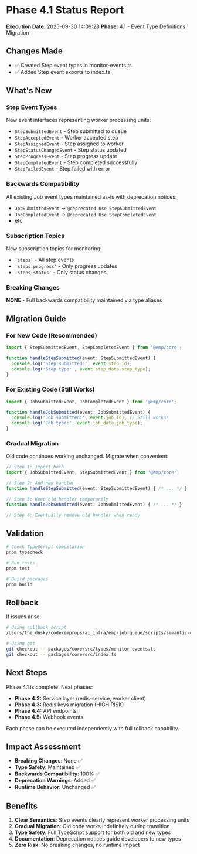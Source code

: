 # Phase 4.1 Status Report

**Execution Date:** 2025-09-30 14:09:28
**Phase:** 4.1 - Event Type Definitions Migration

## Changes Made

- ✅ Created Step event types in monitor-events.ts
- ✅ Added Step event exports to index.ts


## What's New

### Step Event Types
New event interfaces representing worker processing units:
- `StepSubmittedEvent` - Step submitted to queue
- `StepAcceptedEvent` - Worker accepted step
- `StepAssignedEvent` - Step assigned to worker
- `StepStatusChangedEvent` - Step status updated
- `StepProgressEvent` - Step progress update
- `StepCompletedEvent` - Step completed successfully
- `StepFailedEvent` - Step failed with error

### Backwards Compatibility
All existing Job event types maintained as-is with deprecation notices:
- `JobSubmittedEvent` → `@deprecated Use StepSubmittedEvent`
- `JobCompletedEvent` → `@deprecated Use StepCompletedEvent`
- etc.

### Subscription Topics
New subscription topics for monitoring:
- `'steps'` - All step events
- `'steps:progress'` - Only progress updates
- `'steps:status'` - Only status changes

### Breaking Changes
**NONE** - Full backwards compatibility maintained via type aliases

## Migration Guide

### For New Code (Recommended)
```typescript
import { StepSubmittedEvent, StepCompletedEvent } from '@emp/core';

function handleStepSubmitted(event: StepSubmittedEvent) {
  console.log('Step submitted:', event.step_id);
  console.log('Step type:', event.step_data.step_type);
}
```

### For Existing Code (Still Works)
```typescript
import { JobSubmittedEvent, JobCompletedEvent } from '@emp/core';

function handleJobSubmitted(event: JobSubmittedEvent) {
  console.log('Job submitted:', event.job_id); // Still works!
  console.log('Job type:', event.job_data.job_type);
}
```

### Gradual Migration
Old code continues working unchanged. Migrate when convenient:
```typescript
// Step 1: Import both
import { JobSubmittedEvent, StepSubmittedEvent } from '@emp/core';

// Step 2: Add new handler
function handleStepSubmitted(event: StepSubmittedEvent) { /* ... */ }

// Step 3: Keep old handler temporarily
function handleJobSubmitted(event: JobSubmittedEvent) { /* ... */ }

// Step 4: Eventually remove old handler when ready
```

## Validation

```bash
# Check TypeScript compilation
pnpm typecheck

# Run tests
pnpm test

# Build packages
pnpm build
```

## Rollback

If issues arise:

```bash
# Using rollback script
/Users/the_dusky/code/emprops/ai_infra/emp-job-queue/scripts/semantic-cleanup/backups/phase4_1_20250930_140928/rollback.sh

# Using git
git checkout -- packages/core/src/types/monitor-events.ts
git checkout -- packages/core/src/index.ts
```

## Next Steps

Phase 4.1 is complete. Next phases:
- **Phase 4.2:** Service layer (redis-service, worker client)
- **Phase 4.3:** Redis keys migration (HIGH RISK)
- **Phase 4.4:** API endpoints
- **Phase 4.5:** Webhook events

Each phase can be executed independently with full rollback capability.

## Impact Assessment

- **Breaking Changes**: None ✅
- **Type Safety**: Maintained ✅
- **Backwards Compatibility**: 100% ✅
- **Deprecation Warnings**: Added ✅
- **Runtime Behavior**: Unchanged ✅

## Benefits

1. **Clear Semantics**: Step events clearly represent worker processing units
2. **Gradual Migration**: Old code works indefinitely during transition
3. **Type Safety**: Full TypeScript support for both old and new types
4. **Documentation**: Deprecation notices guide developers to new types
5. **Zero Risk**: No breaking changes, no runtime impact
